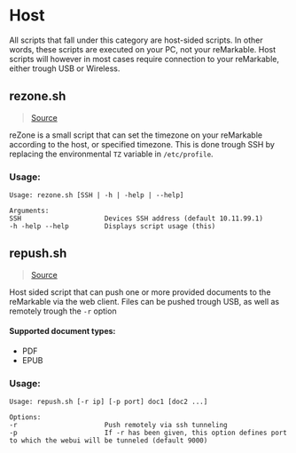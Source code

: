 # Host
All scripts that fall under this category are host-sided scripts. In other words, these scripts
are executed on your PC, not your reMarkable. Host scripts will however in most cases require
connection to your reMarkable, either trough USB or Wireless.

## rezone.sh
> [Source](https://github.com/reHackable/scripts/blob/master/host/rezone.sh)

reZone is a small script that can set the timezone on your reMarkable according to the host, or specified timezone.
This is done trough SSH by replacing the environmental `TZ` variable in `/etc/profile`.

### Usage:
```
Usage: rezone.sh [SSH | -h | -help | --help]

Arguments:
SSH                     Devices SSH address (default 10.11.99.1)
-h -help --help         Displays script usage (this)
```

## repush.sh
> [Source](https://github.com/reHackable/scripts/blob/master/host/repush.sh)

Host sided script that can push one or more provided documents to the reMarkable via the web client. Files can be pushed trough USB, as well as remotely trough the `-r` option

#### Supported document types:

* PDF
* EPUB

### Usage:
```
Usage: repush.sh [-r ip] [-p port] doc1 [doc2 ...]

Options:
-r                      Push remotely via ssh tunneling
-p                      If -r has been given, this option defines port to which the webui will be tunneled (default 9000)
```
